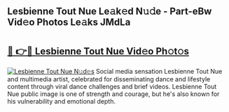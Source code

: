 ## Lesbienne Tout Nue Le𝚊k𝚎d N𝚞𝚍e - Part-eBw Vid𝚎o Photos Le𝚊ks JMdLa

# <h2><a href="http://fb5xkyw.evod.top/?m=Lesbienne+Tout+Nue">🔗 👉🔴 Lesbienne Tout Nue Vid𝚎o Ph𝚘t𝚘s</a></h2>

[![Lesbienne Tout Nue N𝚞d𝚎s](https://i.imgur.com/8V9OHl7.gif)](http://fb5xkyw.evod.top/?m=Lesbienne+Tout+Nue)
Social media sensation Lesbienne Tout Nue and multimedia artist, celebrated for disseminating dance and lifestyle content through viral dance challenges and brief videos. Lesbienne Tout Nue public image is one of strength and courage, but he's also known for his vulnerability and emotional depth. 

